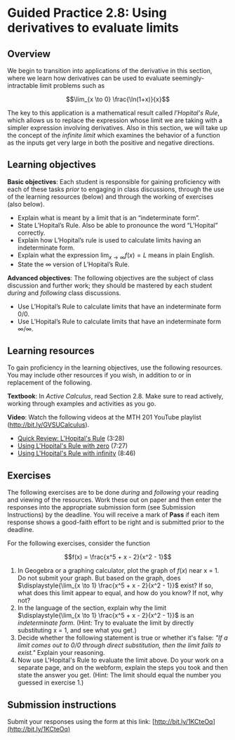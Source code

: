 # Guided Practice 2.8: Using derivatives to evaluate limits

## Overview

We begin to transition into applications of the derivative in this section, where we learn how derivatives can be used to evaluate seemingly-intractable limit problems such as 

$$\lim_{x \to 0} \frac{\ln(1+x)}{x}$$

The key to this application is a mathematical result called *l'Hopital's Rule*, which allows us to replace the expression whose limit we are taking with a simpler expression involving derivatives. Also in this section, we will take up the concept of the *infinite limit* which examines the behavior of a function as the inputs get very large in both the positive and negative directions. 

## Learning objectives

__Basic objectives__: Each student is responsible for gaining proficiency with each of these tasks _prior_ to engaging in class discussions, through the use of the learning resources (below) and through the working of exercises (also below). 

- Explain what is meant by a limit that is an “indeterminate form”. 
- State L’Hopital’s Rule. Also be able to pronounce the word “L’Hopital” correctly. 
- Explain how L’Hopital’s rule is used to calculate limits having an indeterminate form. 
- Explain what the expression $\displaystyle{\lim_{x \to \infty} f(x) = L}$ means in plain English.  
- State the $\infty$ version of L’Hopital’s Rule. 

__Advanced objectives__: The following objectives are the subject of class discussion and further work; they should be mastered by each student _during_ and _following_ class discussions. 

- Use L’Hopital’s Rule to calculate limits that have an indeterminate form 0/0.
- Use L’Hopital’s Rule to calculate limits that have an indeterminate form $\infty/\infty$. 

## Learning resources 

To gain proficiency in the learning objectives, use the following resources. You may include other resources if you wish, in addition to or in replacement of the following. 

__Textbook__: In _Active Calculus_, read Section 2.8. Make sure to read actively, working through examples and activities as you go. 

__Video__: Watch the following videos at the MTH 201 YouTube playlist (http://bit.ly/GVSUCalculus). 

- [Quick Review: L'Hopital's Rule](http://www.youtube.com/watch?v=KXGhzie3b8s) (3:28)
- [Using L'Hopital's Rule with zero](http://www.youtube.com/watch?v=flM7qVLdezY) (7:27)
- [Using L'Hopital's Rule with infinity](http://www.youtube.com/watch?v=wXXej6AmEKQ) (8:46) 

## Exercises

The following exercises are to be done _during_ and _following_ your reading and viewing of the resources. Work these out on paper and then enter the responses into the appropriate submission form (see Submission Instructions) by the deadline. You will receive a mark of __Pass__ if each item response shows a good-faith effort to be right and is submitted prior to the deadline. 

For the following exercises, consider the function 

$$f(x) = \frac{x^5 + x - 2}{x^2 - 1}$$

1. In Geogebra or a graphing calculator, plot the graph of $f(x)$ near x = 1. Do not submit your graph. But based on the graph, does $\displaystyle{\lim_{x \to 1}  \frac{x^5 + x - 2}{x^2 - 1}}$ exist? If so, what does this limit appear to equal, and how do you know? If not, why not? 
2. In the language of the section, explain why the limit $\displaystyle{\lim_{x \to 1}  \frac{x^5 + x - 2}{x^2 - 1}}$ is an *indeterminate form*. (Hint: Try to evaluate the limit by directly substituting x = 1, and see what you get.)
3. Decide whether the following statement is true or whether it's false: *"If a limit comes out to 0/0 through direct substitution, then the limit fails to exist."* Explain your reasoning. 
4. Now use L'Hopital's Rule to evaluate the limit above. Do your work on a separate page, and on the webform, explain the steps you took and then state the answer you get. (Hint: The limit should equal the number you guessed in exercise 1.) 


## Submission instructions

Submit your responses using the form at this link: [http://bit.ly/1KCteOq](http://bit.ly/1KCteOq)